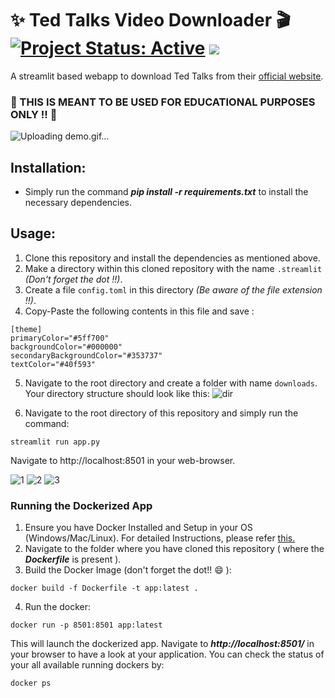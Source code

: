 # ✨ Ted Talks Video Downloader 🎬 [![Project Status: Active](https://www.repostatus.org/badges/latest/active.svg)](https://www.repostatus.org/#active) [![](https://img.shields.io/badge/Prateek-Ralhan-brightgreen.svg?colorB=ff0000)](https://prateekralhan.github.io/)

A streamlit based webapp to download Ted Talks from their [official website](https://www.ted.com/).

### 🔴 THIS IS MEANT TO BE USED FOR EDUCATIONAL PURPOSES ONLY !! 🔴

![Uploading demo.gif…]()

## Installation:
* Simply run the command ***pip install -r requirements.txt*** to install the necessary dependencies.

## Usage:
1. Clone this repository and install the dependencies as mentioned above.
2. Make a directory within this cloned repository with the name `.streamlit` *(Don't forget the dot !!)*.
3. Create a file `config.toml` in this directory *(Be aware of the file extension !!)*.
4. Copy-Paste the following contents in this file and save :
```
[theme]
primaryColor="#5ff700"
backgroundColor="#000000"
secondaryBackgroundColor="#353737"
textColor="#40f593"
```

5. Navigate to the root directory and create a folder with name `downloads`. Your directory structure should look like this:
![dir](https://user-images.githubusercontent.com/29462447/160292986-e37c9269-36b9-4009-ac1b-c62125c2b185.png)

6. Navigate to the root directory of this repository and simply run the command: 
```
streamlit run app.py
```
Navigate to http://localhost:8501 in your web-browser.

![1](https://user-images.githubusercontent.com/29462447/160292672-12ca7d93-4fe6-4146-83ee-208a5789c238.png)
![2](https://user-images.githubusercontent.com/29462447/160292666-4972e646-1e86-4202-878d-e72cf15e3fd0.png)
![3](https://user-images.githubusercontent.com/29462447/160292670-e386d703-b27a-4775-ad9e-465992a70568.png)


### Running the Dockerized App
1. Ensure you have Docker Installed and Setup in your OS (Windows/Mac/Linux). For detailed Instructions, please refer [this.](https://docs.docker.com/engine/install/)
2. Navigate to the folder where you have cloned this repository ( where the ***Dockerfile*** is present ).
3. Build the Docker Image (don't forget the dot!! :smile: ): 
```
docker build -f Dockerfile -t app:latest .
```
4. Run the docker:
```
docker run -p 8501:8501 app:latest
```

This will launch the dockerized app. Navigate to ***http://localhost:8501/*** in your browser to have a look at your application. You can check the status of your all available running dockers by:
```
docker ps
```
